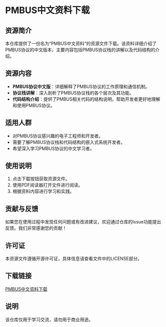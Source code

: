 # PMBUS中文资料下载

## 资源简介

本仓库提供了一份名为“PMBUS中文资料”的资源文件下载。该资料详细介绍了PMBUS协议的中文版本，主要内容包括PMBUS协议栈的讲解以及代码结构的介绍。

## 资源内容

- **PMBUS协议中文版**：详细解释了PMBUS协议的工作原理和通信机制。
- **协议栈讲解**：深入剖析了PMBUS协议栈的各个层次及其功能。
- **代码结构介绍**：提供了PMBUS相关代码的结构说明，帮助开发者更好地理解和使用PMBUS协议。

## 适用人群

- 对PMBUS协议感兴趣的电子工程师和开发者。
- 需要了解PMBUS协议栈和代码结构的嵌入式系统开发者。
- 希望深入学习PMBUS协议的中文学习者。

## 使用说明

1. 点击下载按钮获取资源文件。
2. 使用PDF阅读器打开文件进行阅读。
3. 根据资料内容进行学习和实践。

## 贡献与反馈

如果您在使用过程中发现任何问题或有改进建议，欢迎通过仓库的Issue功能提出反馈。我们非常感谢您的贡献！

## 许可证

本资源文件遵循开源许可证，具体信息请查看文件中的LICENSE部分。

## 下载链接
[PMBUS中文资料下载](https://pan.quark.cn/s/2aabe46054c1)

## 说明

该仓库仅用于学习交流，请勿用于商业用途。
